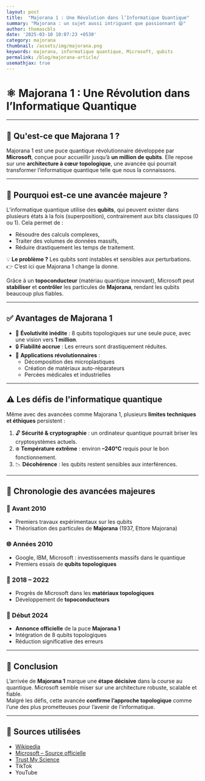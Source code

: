 ```yaml
---
layout: post
title:  "Majorana 1 : Une Révolution dans l’Informatique Quantique"
summary: "Majorana : un sujet aussi intriguant que passionnant 😄"
author: thomascbls
date: '2025-03-10 10:07:23 +0530'
category: majorana
thumbnail: /assets/img/majorana.png
keywords: majorana, informatique quantique, Microsoft, qubits
permalink: /blog/majorana-article/
usemathjax: true
---
```


# ⚛️ Majorana 1 : Une Révolution dans l’Informatique Quantique

---

## 🧠 Qu'est-ce que Majorana 1 ?

Majorana 1 est une puce quantique révolutionnaire développée par **Microsoft**, conçue pour accueillir jusqu’à **un million de qubits**. Elle repose sur une **architecture à cœur topologique**, une avancée qui pourrait transformer l’informatique quantique telle que nous la connaissons.

---

## 🚀 Pourquoi est-ce une avancée majeure ?

L’informatique quantique utilise des **qubits**, qui peuvent exister dans plusieurs états à la fois (superposition), contrairement aux bits classiques (0 ou 1). Cela permet de :

- Résoudre des calculs complexes,
- Traiter des volumes de données massifs,
- Réduire drastiquement les temps de traitement.

💡 **Le problème ?** Les qubits sont instables et sensibles aux perturbations.  
👉 C’est ici que Majorana 1 change la donne.

Grâce à un **topoconducteur** (matériau quantique innovant), Microsoft peut **stabiliser** et **contrôler** les particules de **Majorana**, rendant les qubits beaucoup plus fiables.

---

## ✅ Avantages de Majorana 1

- 🔢 **Évolutivité inédite** : 8 qubits topologiques sur une seule puce, avec une vision vers **1 million**.
- 🔒 **Fiabilité accrue** : Les erreurs sont drastiquement réduites.
- 🧬 **Applications révolutionnaires** :
  - Décomposition des microplastiques
  - Création de matériaux auto-réparateurs
  - Percées médicales et industrielles

---

## ⚠️ Les défis de l'informatique quantique

Même avec des avancées comme Majorana 1, plusieurs **limites techniques et éthiques** persistent :

1. 🔓 **Sécurité & cryptographie** : un ordinateur quantique pourrait briser les cryptosystèmes actuels.
2. ❄️ **Température extrême** : environ **–240°C** requis pour le bon fonctionnement.
3. 📉 **Décohérence** : les qubits restent sensibles aux interférences.

---

## 📅 Chronologie des avancées majeures

### 🔬 Avant 2010
- Premiers travaux expérimentaux sur les qubits
- Théorisation des particules de **Majorana** (1937, Ettore Majorana)

### 🌐 Années 2010
- Google, IBM, Microsoft : investissements massifs dans le quantique
- Premiers essais de **qubits topologiques**

### 🧪 2018 – 2022
- Progrès de Microsoft dans les **matériaux topologiques**
- Développement de **topoconducteurs**

### 🚨 Début 2024
- **Annonce officielle** de la puce **Majorana 1**
- Intégration de 8 qubits topologiques
- Réduction significative des erreurs

---

## 🧾 Conclusion

L’arrivée de **Majorana 1** marque une **étape décisive** dans la course au quantique. Microsoft semble miser sur une architecture robuste, scalable et fiable.  
Malgré les défis, cette avancée **confirme l’approche topologique** comme l’une des plus prometteuses pour l’avenir de l’informatique.

---

## 🔗 Sources utilisées

- [Wikipedia](https://fr.wikipedia.org/wiki/Majorana_1)
- [Microsoft – Source officielle](https://news.microsoft.com/source/emea/features/la-puce-majorana-1-de-microsoft-ouvre-une-nouvelle-voie-pour-linformatique-quantique/?lang=fr)
- [Trust My Science](https://trustmyscience.com/microsoft-majorana-1-processeur-ouvrant-voie-ordinateurs-quantiques-million-qubits/)
- TikTok
- YouTube
